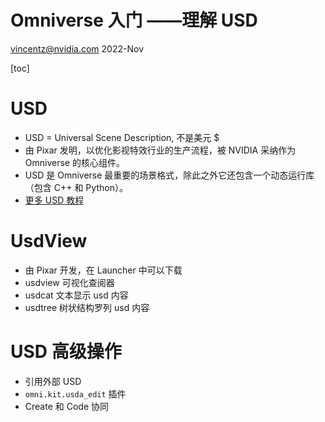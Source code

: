 # Omniverse 入门 ——理解 USD
vincentz@nvidia.com
2022-Nov



[toc]

# USD

- USD = Universal Scene Description, 不是美元 $
- 由 Pixar 发明，以优化影视特效行业的生产流程，被 NVIDIA 采纳作为 Omniverse 的核心组件。
- USD 是 Omniverse 最重要的场景格式，除此之外它还包含一个动态运行库（包含 C++ 和 Python）。
- [更多 USD 教程](https://graphics.pixar.com/usd/release/dl_downloads.html)

# UsdView

- 由 Pixar 开发，在 Launcher 中可以下载
- usdview 可视化查阅器
- usdcat 文本显示 usd 内容
- usdtree 树状结构罗列 usd 内容

# USD 高级操作

- 引用外部 USD
- `omni.kit.usda_edit` 插件
- Create 和 Code 协同
